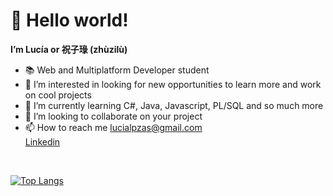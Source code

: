 <h1> 👋 Hello world!</h1>
<strong>I’m Lucía or 祝子琭 (zhùzilù)</strong> <br>
<ul>
<li>📚 Web and Multiplatform Developer student <br></li>
<li>👀 I’m interested in looking for new opportunities to learn more and work on cool projects <br></li>
<li>🌱 I’m currently learning C#, Java, Javascript, PL/SQL and so much more<br></li>
<li>💞️ I’m looking to collaborate on your project <br></li>
<li>📫 How to reach me 
<a href = "mailto: lucialpzas@gmail.com">lucialpzas@gmail.com</a>
<br>
<a href="https://www.linkedin.com/in/lucialopezzas/">Linkedin</a></li>
</ul>
<br>

[![Top Langs](https://github-readme-stats.vercel.app/api/top-langs/?username=zhuzilu&layout=compact)](https://github.com/zhuzilu/github-readme-stats)
<!---
zhuzilu/zhuzilu is a ✨ special ✨ repository because its `README.md` (this file) appears on your GitHub profile.
You can click the Preview link to take a look at your changes.
--->
